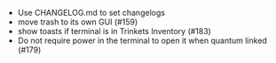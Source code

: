 - Use CHANGELOG.md to set changelogs
- move trash to its own GUI (#159)
- show toasts if terminal is in Trinkets Inventory (#183)
- Do not require power in the terminal to open it when quantum linked (#179)